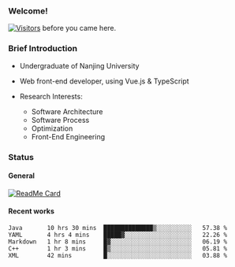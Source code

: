 ### Welcome!

[![Visitors](https://visitor-badge.laobi.icu/badge?page_id=HermitSun.HermitSun)]() before you came here.

### Brief Introduction

- Undergraduate of Nanjing University

- Web front-end developer, using Vue.js & TypeScript

- Research Interests: 
  - Software Architecture
  - Software Process
  - Optimization
  - Front-End Engineering

### Status

#### General

[![ReadMe Card](https://github-readme-stats.hermitsun.vercel.app/api?username=HermitSun&count_private=true&show_icons=true)]()

#### Recent works

<!--START_SECTION:waka-->
```text
Java       10 hrs 30 mins  ██████████████▒░░░░░░░░░░   57.38 % 
YAML       4 hrs 4 mins    █████▓░░░░░░░░░░░░░░░░░░░   22.26 % 
Markdown   1 hr 8 mins     █▓░░░░░░░░░░░░░░░░░░░░░░░   06.19 % 
C++        1 hr 3 mins     █▒░░░░░░░░░░░░░░░░░░░░░░░   05.81 % 
XML        42 mins         █░░░░░░░░░░░░░░░░░░░░░░░░   03.88 % 
```
<!--END_SECTION:waka-->
